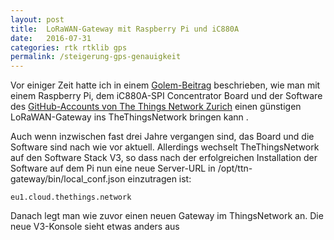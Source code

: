 ```yaml
---
layout: post
title:  LoRaWAN-Gateway mit Raspberry Pi und iC880A
date:   2016-07-31
categories: rtk rtklib gps
permalink: /steigerung-gps-genauigkeit
---
```


Vor einiger Zeit hatte ich in einem [Golem-Beitrag](https://www.golem.de/news/iot-mit-lora-und-raspberry-pi-die-dna-des-internet-der-dinge-1812-137845.html) beschrieben, wie man mit einem Raspberry Pi, dem iC880A-SPI  Concentrator Board und der Software des [GitHub-Accounts von The Things Network Zurich](https://github.com/ttn-zh/ic880a-gateway/wiki) einen günstigen LoRaWAN-Gateway ins TheThingsNetwork bringen kann .

Auch wenn inzwischen fast drei Jahre vergangen sind, das Board und die Software sind nach wie vor aktuell. Allerdings wechselt TheThingsNetwork auf den Software Stack V3, so dass nach der erfolgreichen Installation der Software auf dem Pi nun eine neue Server-URL in /opt/ttn-gateway/bin/local_conf.json einzutragen ist:

    eu1.cloud.thethings.network

Danach legt man wie zuvor einen neuen Gateway im ThingsNetwork an. Die neue V3-Konsole sieht etwas anders aus
